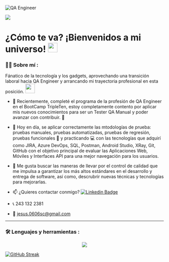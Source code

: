 ![QA Engineer](https://github.com/user-attachments/assets/c8e3f329-6de4-4340-9964-5ca4bee4d517)

[![](https://img.shields.io/badge/LinkedIn-0077B5?style=for-the-badge&logo=linkedin&logoColor=white)](https://www.linkedin.com/in/jesusosacortes06/)

<h1>
  ¿Cómo te va? ¡Bienvenidos a mi universo!
  <img decoding="async" src="https://media.giphy.com/media/hvRJCLFzcasrR4ia7z/giphy.gif" width="30px"/>
</h1>

### :man_technologist: Sobre mí :
 
Fánatico de la tecnología y los gadgets, aprovechando una transición laboral hacia QA Engineer y arrancando mi trayectoria profesional en esta posición. <img decoding="async" src="https://media.giphy.com/media/WUlplcMpOCEmTGBtBW/giphy.gif" width="30">

* :telescope: Recientemente, completé el programa de la profesión de QA Engineer en el BootCamp TripleTen, estoy completamente contento por aplicar mis nuevos conocimientos para ser un Tester QA Manual y poder avanzar con contribuir. :muscle:

* :seedling: Hoy en día, se aplicar correctamente las mtodologías de prueba: pruebas manuales, pruebas automatizadas, pruebas de regresión, pruebas funcionales :blue_book: y practicando :computer: con las tecnologías que adquirí como JIRA, Azure DevOps, SQL, Postman, Android Studio, XRay, Git, GitHub con el objetivo principal de evaluar las Aplicaciones Web, Móviles y Interfaces API para una mejor navegación para los usuarios.

* :heartbeat: Me gusta buscar las maneras de llevar por el control de calidad que me impulsa a garantizar los más altos estándares en el desarrollo y entrega de software, así como, descrubrir nuevas técnicas y tecnologías para mejorarlas.

* :mailbox: ¿Quieres contactar conmigo? [![Linkedin Badge](https://img.shields.io/badge/-Jesús-blue?style=flat&logo=Linkedin&logoColor=white)](https://www.linkedin.com/in/jesusosacortes06/)

* 📞 243 132 2381

* 📧 jesus.0606sc@gmail.com

---

### :hammer_and_wrench: Lenguajes y herramientas :

<p align="center">
  <a href="https://skillicons.dev">
    <img src="https://skillicons.dev/icons?i=git,github,html,css,postman,postgres,vscode,py,selenium,figma,androidstudio,bash" />
  </a>
</p>


[![GitHub Streak](http://github-readme-streak-stats.herokuapp.com?user=noelianav91&theme=dark&background=000000)](https://git.io/streak-stats)
